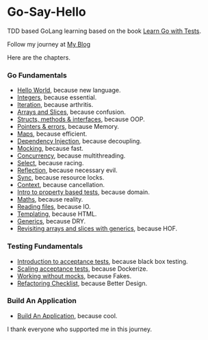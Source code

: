 # Go-Say-Hello
TDD based GoLang learning based on the book [Learn Go with Tests](https://quii.gitbook.io/learn-go-with-tests/). 

Follow my journey at [My Blog](https://rahul-goel-blog.vercel.app/)

Here are the chapters. 
### Go Fundamentals
* [Hello World](https://github.com/Rahul-NITD/Go-Say-Hello/tree/main/01_Hello_World), because new language.
* [Integers](https://github.com/Rahul-NITD/Go-Say-Hello/tree/main/02_Integers), because essential.
* [Iteration](https://github.com/Rahul-NITD/Go-Say-Hello/tree/main/03_Iteration), because arthritis.
* [Arrays and Slices](https://github.com/Rahul-NITD/Go-Say-Hello/tree/main/04_Arrays_and_Slices), because confusion.
* [Structs, methods & interfaces](https://github.com/Rahul-NITD/Go-Say-Hello/tree/main/05_Structs), because OOP.
* [Pointers & errors](https://github.com/Rahul-NITD/Go-Say-Hello/tree/main/06_Pointers), because Memory.<!-- TODO -->
* [Maps](https://github.com/Rahul-NITD/Go-Say-Hello/tree/main/07_Maps), because efficient.
* [Dependency Injection](https://github.com/Rahul-NITD/Go-Say-Hello/tree/main/08_Dependency%20Injection), because decoupling.
* [Mocking](https://github.com/Rahul-NITD/Go-Say-Hello/tree/main/09_Mocking), because fast.
* [Concurrency](https://github.com/Rahul-NITD/Go-Say-Hello/tree/main/10_Concurrency), because multithreading.
* [Select](https://github.com/Rahul-NITD/Go-Say-Hello/tree/main/11_Select), because racing. <!-- TODO -->
* [Reflection](https://github.com/Rahul-NITD/Go-Say-Hello/tree/main/12_Reflection), because necessary evil. <!-- TODO -->
* [Sync](https://github.com/Rahul-NITD/Go-Say-Hello/tree/main/13_Sync), because resource locks.
* [Context](https://github.com/Rahul-NITD/Go-Say-Hello/tree/main/14_Context), because cancellation.
* [Intro to property based tests](https://github.com/Rahul-NITD/Go-Say-Hello/tree/main/15_Property_Based_Testing), because domain.
* [Maths](https://github.com/Rahul-NITD/Go-Say-Hello/tree/main/16_Maths), because reality. <!-- TODO -->
* [Reading files](https://github.com/Rahul-NITD/Go-Say-Hello/tree/main/17_18_Reading_Files_Templating), because IO.
* [Templating](https://github.com/Rahul-NITD/Go-Say-Hello/tree/main/17_18_Reading_Files_Templating), because HTML.
* [Generics](https://github.com/Rahul-NITD/Go-Say-Hello/tree/main/19_20_Generics_HOF), because DRY.
* [Revisiting arrays and slices with generics](https://github.com/Rahul-NITD/Go-Say-Hello/tree/main/19_20_Generics_HOF), because HOF.

### Testing Fundamentals
* [Introduction to acceptance tests](https://github.com/Rahul-NITD/Go-Say-Hello/tree/main/21_AcceptanceTests), because black box testing. <!-- TODO -->
* [Scaling acceptance tests](https://github.com/Rahul-NITD/Go-Say-Hello/tree/main/22_Scaling_Acceptance_Tests), because Dockerize.
* [Working without mocks](), because Fakes.
* [Refactoring Checklist](), because Better Design.

### Build An Application
* [Build An Application](), because cool. <!-- TODO -->

I thank everyone who supported me in this journey.
